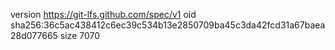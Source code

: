 version https://git-lfs.github.com/spec/v1
oid sha256:36c5ac438412c6ec39c534b13e2850709ba45c3da42fcd31a67baea28d077665
size 7070

